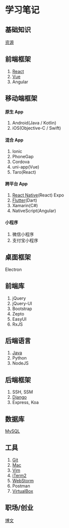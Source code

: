 # 学习笔记

## 基础知识

[资源](basic.md)

## 前端框架

1. [React](frontend/react.md)
2. [Vue](frontend/vue.md)
3. Angular

## 移动端框架

#### 原生 App

1. Android(Java / Kotlin)
2. iOS(Objective-C / Swift)

#### 混合 App

1. Ionic
2. PhoneGap
3. Cordova
4. uni-app(Vue)
5. Taro(React)

#### 跨平台 App

1. [React Native](frontend/react_native.md)(React) Expo
2. [Flutter](frontend/flutter.md)(Dart)
3. Xamarin(C#)
4. NativeScript(Angular)

#### 小程序

1. 微信小程序
2. 支付宝小程序

## 桌面框架

Electron

## 前端库

1. jQuery
2. jQuery-UI
3. Bootstrap
4. Zepto
5. EasyUI
6. RxJS

## 后端语言

1. [Java](backend/java.md)
2. Python
3. NodeJS

## 后端框架

1. SSH, SSM
2. [Django](backend/django.md)
3. Express, Koa

## 数据库

[MySQL](backend/mysql.md)

## 工具

1. [Git](tools/git.md)
2. [Mac](tools/mac.md)
3. [Vim](tools/vim.md)
4. [iTerm2](tools/iTerm2.md)
5. [WebStorm](tools/webstorm.md)
6. Postman
7. [VirtualBox](tools/virtualbox.md)

## 职场/创业

[博文](career.md)


